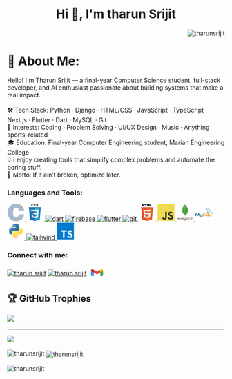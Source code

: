 

<h1 align="center">Hi 👋, I'm tharun Srijit</h1>
<p align="right"> <img src="https://komarev.com/ghpvc/?username=tharunsrijit&label=Profile%20views&color=0e75b6&style=flat" alt="tharunsrijit" /> </p>


# 💫 About Me:
Hello! I'm Tharun Srijit — a final-year Computer Science student, full-stack developer, and AI enthusiast passionate about building systems that make a real impact.<br><br>🛠️ Tech Stack: Python · Django · HTML/CSS · JavaScript · TypeScript · Next.js · Flutter · Dart · MySQL · Git<br>🎯 Interests: Coding · Problem Solving · UI/UX Design · Music · Anything sports-related<br>🎓 Education: Final-year Computer Engineering student, Marian Engineering College<br>💡 I enjoy creating tools that simplify complex problems and automate the boring stuff.<br>🔁 Motto: If it ain’t broken, optimize later.



<h3 align="left">Languages and Tools:</h3>
<p align="left"> <a href="https://www.cprogramming.com/" target="_blank" rel="noreferrer"> <img src="https://raw.githubusercontent.com/devicons/devicon/master/icons/c/c-original.svg" alt="c" width="40" height="40"/> </a> <a href="https://www.w3schools.com/css/" target="_blank" rel="noreferrer"> <img src="https://raw.githubusercontent.com/devicons/devicon/master/icons/css3/css3-original-wordmark.svg" alt="css3" width="40" height="40"/> </a> <a href="https://dart.dev" target="_blank" rel="noreferrer"> <img src="https://www.vectorlogo.zone/logos/dartlang/dartlang-icon.svg" alt="dart" width="40" height="40"/> </a> <a href="https://firebase.google.com/" target="_blank" rel="noreferrer"> <img src="https://www.vectorlogo.zone/logos/firebase/firebase-icon.svg" alt="firebase" width="40" height="40"/> </a> <a href="https://flutter.dev" target="_blank" rel="noreferrer"> <img src="https://www.vectorlogo.zone/logos/flutterio/flutterio-icon.svg" alt="flutter" width="40" height="40"/> </a> <a href="https://git-scm.com/" target="_blank" rel="noreferrer"> <img src="https://www.vectorlogo.zone/logos/git-scm/git-scm-icon.svg" alt="git" width="40" height="40"/> </a> <a href="https://www.w3.org/html/" target="_blank" rel="noreferrer"> <img src="https://raw.githubusercontent.com/devicons/devicon/master/icons/html5/html5-original-wordmark.svg" alt="html5" width="40" height="40"/> </a> <a href="https://developer.mozilla.org/en-US/docs/Web/JavaScript" target="_blank" rel="noreferrer"> <img src="https://raw.githubusercontent.com/devicons/devicon/master/icons/javascript/javascript-original.svg" alt="javascript" width="40" height="40"/> </a> <a href="https://www.mongodb.com/" target="_blank" rel="noreferrer"> <img src="https://raw.githubusercontent.com/devicons/devicon/master/icons/mongodb/mongodb-original-wordmark.svg" alt="mongodb" width="40" height="40"/> </a> <a href="https://www.mysql.com/" target="_blank" rel="noreferrer"> <img src="https://raw.githubusercontent.com/devicons/devicon/master/icons/mysql/mysql-original-wordmark.svg" alt="mysql" width="40" height="40"/> </a> <a href="https://www.python.org" target="_blank" rel="noreferrer"> <img src="https://raw.githubusercontent.com/devicons/devicon/master/icons/python/python-original.svg" alt="python" width="40" height="40"/> </a> <a href="https://tailwindcss.com/" target="_blank" rel="noreferrer"> <img src="https://www.vectorlogo.zone/logos/tailwindcss/tailwindcss-icon.svg" alt="tailwind" width="40" height="40"/> </a> <a href="https://www.typescriptlang.org/" target="_blank" rel="noreferrer"> <img src="https://raw.githubusercontent.com/devicons/devicon/master/icons/typescript/typescript-original.svg" alt="typescript" width="40" height="40"/> </a> </p>

<h3 align="left">Connect with me:</h3>
<p align="left">
<a href="https://linkedin.com/in/tharun srijit" target="blank"><img align="center" src="https://raw.githubusercontent.com/rahuldkjain/github-profile-readme-generator/master/src/images/icons/Social/linked-in-alt.svg" alt="tharun srijit" height="30" width="40" /></a>
<a href="https://instagram.com/tharun srijit" target="blank"><img align="center" src="https://raw.githubusercontent.com/rahuldkjain/github-profile-readme-generator/master/src/images/icons/Social/instagram.svg" alt="tharun srijit" height="30" width="40" /></a>
<a href="mailto:tharunsrijit@gmail.com" target="blank"><img align="center" src="https://github.com/TharunSrijit/TharunSrijit/blob/main/assets/gmail-svgrepo-com.svg" alt="tharun srijit" height="30" width="40" /></a>
</p>

## 🏆 GitHub Trophies
![](https://github-profile-trophy.vercel.app/?username=tharunsrijit&theme=radical&no-frame=false&no-bg=false&margin-w=4)

---
[![](https://visitcount.itsvg.in/api?id=tharunsrijit&icon=0&color=0)](https://visitcount.itsvg.in)


<p><img align="left" src="https://github-readme-stats.vercel.app/api/top-langs?username=tharunsrijit&show_icons=true&theme=dark&locale=en&layout=compact" alt="tharunsrijit" /></p>

<p>&nbsp;<img align="center" src="https://github-readme-stats.vercel.app/api?username=tharunsrijit&show_icons=true&theme=dark&locale=en" alt="tharunsrijit" /></p>

<p><img align="center" src="https://github-readme-streak-stats.herokuapp.com/?user=tharunsrijit&theme=dark" alt="tharunsrijit" /></p>

